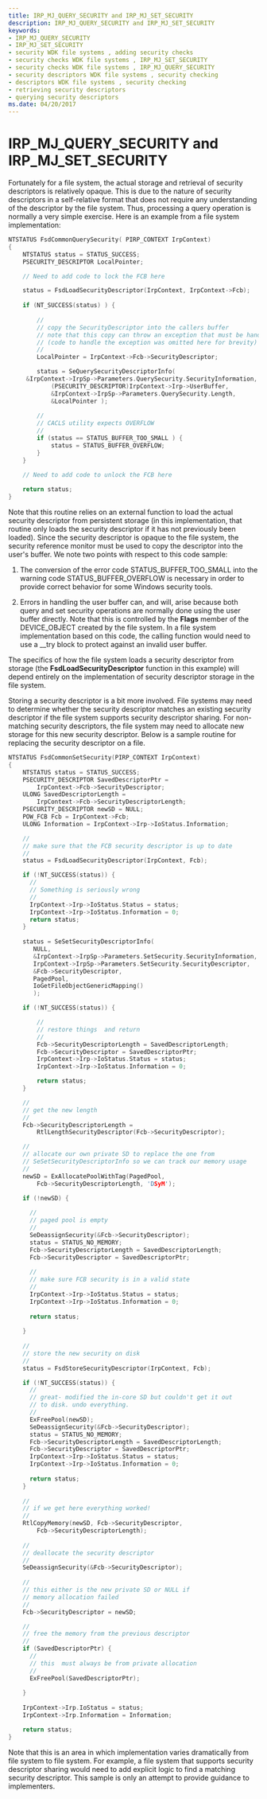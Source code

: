 ```yaml
---
title: IRP_MJ_QUERY_SECURITY and IRP_MJ_SET_SECURITY
description: IRP_MJ_QUERY_SECURITY and IRP_MJ_SET_SECURITY
keywords:
- IRP_MJ_QUERY_SECURITY
- IRP_MJ_SET_SECURITY
- security WDK file systems , adding security checks
- security checks WDK file systems , IRP_MJ_SET_SECURITY
- security checks WDK file systems , IRP_MJ_QUERY_SECURITY
- security descriptors WDK file systems , security checking
- descriptors WDK file systems , security checking
- retrieving security descriptors
- querying security descriptors
ms.date: 04/20/2017
---
```


# IRP_MJ_QUERY_SECURITY and IRP_MJ_SET_SECURITY


Fortunately for a file system, the actual storage and retrieval of security descriptors is relatively opaque. This is due to the nature of security descriptors in a self-relative format that does not require any understanding of the descriptor by the file system. Thus, processing a query operation is normally a very simple exercise. Here is an example from a file system implementation:

```cpp
NTSTATUS FsdCommonQuerySecurity( PIRP_CONTEXT IrpContext)
{
    NTSTATUS status = STATUS_SUCCESS;
    PSECURITY_DESCRIPTOR LocalPointer;

    // Need to add code to lock the FCB here

    status = FsdLoadSecurityDescriptor(IrpContext, IrpContext->Fcb);
 
    if (NT_SUCCESS(status) ) {
 
        //
        // copy the SecurityDescriptor into the callers buffer
        // note that this copy can throw an exception that must be handled
        // (code to handle the exception was omitted here for brevity)
        //
        LocalPointer = IrpContext->Fcb->SecurityDescriptor;

        status = SeQuerySecurityDescriptorInfo(
     &IrpContext->IrpSp->Parameters.QuerySecurity.SecurityInformation,
            (PSECURITY_DESCRIPTOR)IrpContext->Irp->UserBuffer,
            &IrpContext->IrpSp->Parameters.QuerySecurity.Length,
            &LocalPointer );
 
        //
        // CACLS utility expects OVERFLOW
        //
        if (status == STATUS_BUFFER_TOO_SMALL ) {
            status = STATUS_BUFFER_OVERFLOW;
        }
    }
 
    // Need to add code to unlock the FCB here

    return status;
}
```

Note that this routine relies on an external function to load the actual security descriptor from persistent storage (in this implementation, that routine only loads the security descriptor if it has not previously been loaded). Since the security descriptor is opaque to the file system, the security reference monitor must be used to copy the descriptor into the user's buffer. We note two points with respect to this code sample:

1.  The conversion of the error code STATUS_BUFFER_TOO_SMALL into the warning code STATUS_BUFFER_OVERFLOW is necessary in order to provide correct behavior for some Windows security tools.

2.  Errors in handling the user buffer can, and will, arise because both query and set security operations are normally done using the user buffer directly. Note that this is controlled by the **Flags** member of the DEVICE_OBJECT created by the file system. In a file system implementation based on this code, the calling function would need to use a __try block to protect against an invalid user buffer.

The specifics of how the file system loads a security descriptor from storage (the **FsdLoadSecurityDescriptor** function in this example) will depend entirely on the implementation of security descriptor storage in the file system.

Storing a security descriptor is a bit more involved. File systems may need to determine whether the security descriptor matches an existing security descriptor if the file system supports security descriptor sharing. For non-matching security descriptors, the file system may need to allocate new storage for this new security descriptor. Below is a sample routine for replacing the security descriptor on a file.

```cpp
NTSTATUS FsdCommonSetSecurity(PIRP_CONTEXT IrpContext)
{
    NTSTATUS status = STATUS_SUCCESS;
    PSECURITY_DESCRIPTOR SavedDescriptorPtr = 
        IrpContext->Fcb->SecurityDescriptor;
    ULONG SavedDescriptorLength = 
        IrpContext->Fcb->SecurityDescriptorLength;
    PSECURITY_DESCRIPTOR newSD = NULL;
    POW_FCB Fcb = IrpContext->Fcb;
    ULONG Information = IrpContext->Irp->IoStatus.Information;

    //
    // make sure that the FCB security descriptor is up to date
    //
    status = FsdLoadSecurityDescriptor(IrpContext, Fcb);

    if (!NT_SUCCESS(status)) {
      //
      // Something is seriously wrong 
      //
      IrpContext->Irp->IoStatus.Status = status;
      IrpContext->Irp->IoStatus.Information = 0;
      return status;
    }        
 
    status = SeSetSecurityDescriptorInfo(
       NULL,
       &IrpContext->IrpSp->Parameters.SetSecurity.SecurityInformation,
       IrpContext->IrpSp->Parameters.SetSecurity.SecurityDescriptor,
       &Fcb->SecurityDescriptor,
       PagedPool,
       IoGetFileObjectGenericMapping()
       );

    if (!NT_SUCCESS(status)) {

        //
        // restore things  and return
        //
        Fcb->SecurityDescriptorLength = SavedDescriptorLength;
        Fcb->SecurityDescriptor = SavedDescriptorPtr;
        IrpContext->Irp->IoStatus.Status = status;
        IrpContext->Irp->IoStatus.Information = 0;

        return status;
    }

    //
    // get the new length
    //
    Fcb->SecurityDescriptorLength = 
        RtlLengthSecurityDescriptor(Fcb->SecurityDescriptor);

    //
    // allocate our own private SD to replace the one from
    // SeSetSecurityDescriptorInfo so we can track our memory usage
    //
    newSD = ExAllocatePoolWithTag(PagedPool, 
        Fcb->SecurityDescriptorLength, 'DSyM');

    if (!newSD) {
 
      //
      // paged pool is empty
      //
      SeDeassignSecurity(&Fcb->SecurityDescriptor);
      status = STATUS_NO_MEMORY;
      Fcb->SecurityDescriptorLength = SavedDescriptorLength;
      Fcb->SecurityDescriptor = SavedDescriptorPtr;
 
      //
      // make sure FCB security is in a valid state
      //
      IrpContext->Irp->IoStatus.Status = status;
      IrpContext->Irp->IoStatus.Information = 0;
 
      return status;
 
    } 
 
    //
    // store the new security on disk
    //
    status = FsdStoreSecurityDescriptor(IrpContext, Fcb);

    if (!NT_SUCCESS(status)) {
      //
      // great- modified the in-core SD but couldn't get it out
      // to disk. undo everything. 
      //
      ExFreePool(newSD);
      SeDeassignSecurity(&Fcb->SecurityDescriptor);
      status = STATUS_NO_MEMORY;
      Fcb->SecurityDescriptorLength = SavedDescriptorLength;
      Fcb->SecurityDescriptor = SavedDescriptorPtr;
      IrpContext->Irp->IoStatus.Status = status;
      IrpContext->Irp->IoStatus.Information = 0;
 
      return status;
    }
 
    //
    // if we get here everything worked! 
    //
    RtlCopyMemory(newSD, Fcb->SecurityDescriptor, 
        Fcb->SecurityDescriptorLength);
 
    //
    // deallocate the security descriptor
    //
    SeDeassignSecurity(&Fcb->SecurityDescriptor);
 
    //
    // this either is the new private SD or NULL if 
    // memory allocation failed
    //
    Fcb->SecurityDescriptor = newSD;

    //
    // free the memory from the previous descriptor
    //
    if (SavedDescriptorPtr) {
      //
      // this  must always be from private allocation
      //
      ExFreePool(SavedDescriptorPtr);
 
    }        
 
    IrpContext->Irp.IoStatus = status;
    IrpContext->Irp.Information = Information;

    return status;
}
```

Note that this is an area in which implementation varies dramatically from file system to file system. For example, a file system that supports security descriptor sharing would need to add explicit logic to find a matching security descriptor. This sample is only an attempt to provide guidance to implementers.

 

 




